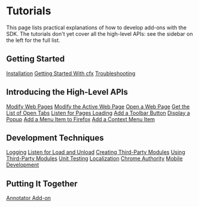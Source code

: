 <!-- This Source Code Form is subject to the terms of the Mozilla Public
   - License, v. 2.0. If a copy of the MPL was not distributed with this
   - file, You can obtain one at http://mozilla.org/MPL/2.0/. -->

# Tutorials #

This page lists practical explanations of how to develop add-ons with
the SDK. The tutorials don't yet cover all the high-level APIs: see the sidebar
on the left for the full list.

## Getting Started ##

<div class="buttonarray">

<a href="dev-guide/addon-development/installation.html">Installation</a>
<a href="dev-guide/addon-development/tutorials/getting-started-with-cfx.html">Getting Started With cfx</a>
<a href="dev-guide/addon-development/troubleshooting.html">Troubleshooting</a>

</div>

## Introducing the High-Level APIs ##

<div class="buttonarray">

 <a href="dev-guide/addon-development/tutorials/modifying-web-pages-url.html">Modify Web Pages</a>
 <a href="dev-guide/addon-development/tutorials/modifying-web-pages-tab.html">Modify the Active Web Page</a>
 <a href="dev-guide/addon-development/tutorials/open-a-web-page.html">Open a Web Page</a>
 <a href="dev-guide/addon-development/tutorials/list-open-tabs.html">Get the List of Open Tabs</a>
 <a href="dev-guide/addon-development/tutorials/listen-for-page-load.html">Listen for Pages Loading</a>
 <a href="dev-guide/addon-development/tutorials/adding-toolbar-button.html">Add a Toolbar Button</a>
 <a href="dev-guide/addon-development/tutorials/display-a-popup.html">Display a Popup</a>
 <a href="dev-guide/addon-development/tutorials/adding-menus.html">Add a Menu Item to Firefox</a>
 <a href="dev-guide/addon-development/tutorials/add-a-context-menu-item.html">Add a Context Menu Item</a>
 
</div>

## Development Techniques ##

<div class="buttonarray">

 <a href="dev-guide/addon-development/tutorials/logging.html">Logging</a>
 <a href="dev-guide/addon-development/tutorials/load-and-unload.html">Listen for Load and Unload</a>
 <a href="dev-guide/addon-development/tutorials/reusable-modules.html">Creating Third-Party Modules</a>
 <a href="dev-guide/addon-development/tutorials/adding-menus.html">Using Third-Party Modules</a>
 <a href="dev-guide/addon-development/tutorials/unit-testing.html">Unit Testing</a>
 <a href="dev-guide/addon-development/l10n.html">Localization</a>
 <a href="dev-guide/module-development/chrome.html">Chrome Authority</a>
 <a href="dev-guide/addon-development/mobile.html">Mobile Development</a>

</div>

## Putting It Together ##

<div class="buttonarray">
<a href="dev-guide/addon-development/annotator/annotator.html">Annotator Add-on</a>

</div>
